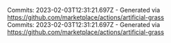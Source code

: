 Commits: 2023-02-03T12:31:21.697Z - Generated via https://github.com/marketplace/actions/artificial-grass
<br>
Commits: 2023-02-03T12:31:21.697Z - Generated via https://github.com/marketplace/actions/artificial-grass
<br>
